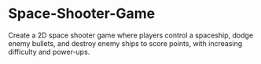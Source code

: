 # Space-Shooter-Game
Create a 2D space shooter game where players control a spaceship, dodge enemy bullets, and destroy enemy ships to score points, with increasing difficulty and power-ups.
